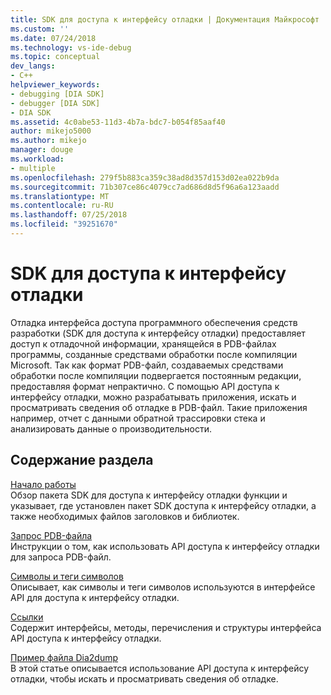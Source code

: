 ```yaml
---
title: SDK для доступа к интерфейсу отладки | Документация Майкрософт
ms.custom: ''
ms.date: 07/24/2018
ms.technology: vs-ide-debug
ms.topic: conceptual
dev_langs:
- C++
helpviewer_keywords:
- debugging [DIA SDK]
- debugger [DIA SDK]
- DIA SDK
ms.assetid: 4c0abe53-11d3-4b7a-bdc7-b054f85aaf40
author: mikejo5000
ms.author: mikejo
manager: douge
ms.workload:
- multiple
ms.openlocfilehash: 279f5b883ca359c38ad8d357d153d02ea022b9da
ms.sourcegitcommit: 71b307ce86c4079cc7ad686d8d5f96a6a123aadd
ms.translationtype: MT
ms.contentlocale: ru-RU
ms.lasthandoff: 07/25/2018
ms.locfileid: "39251670"
---
```

# <a name="debug-interface-access-sdk"></a>SDK для доступа к интерфейсу отладки

Отладка интерфейса доступа программного обеспечения средств разработки (SDK для доступа к интерфейсу отладки) предоставляет доступ к отладочной информации, хранящейся в PDB-файлах программы, созданные средствами обработки после компиляции Microsoft. Так как формат PDB-файл, создаваемых средствами обработки после компиляции подвергается постоянным редакции, предоставляя формат непрактично. С помощью API доступа к интерфейсу отладки, можно разрабатывать приложения, искать и просматривать сведения об отладке в PDB-файл. Такие приложения например, отчет с данными обратной трассировки стека и анализировать данные о производительности.

## <a name="in-this-section"></a>Содержание раздела

[Начало работы](../../debugger/debug-interface-access/getting-started-debug-interface-access-sdk.md)  
Обзор пакета SDK для доступа к интерфейсу отладки функции и указывает, где установлен пакет SDK доступа к интерфейсу отладки, а также необходимых файлов заголовков и библиотек.

[Запрос PDB-файла](../../debugger/debug-interface-access/querying-the-dot-pdb-file.md)  
Инструкции о том, как использовать API доступа к интерфейсу отладки для запроса PDB-файл.

[Символы и теги символов](../../debugger/debug-interface-access/symbols-and-symbol-tags.md)  
Описывает, как символы и теги символов используются в интерфейсе API для доступа к интерфейсу отладки.

[Ссылки](../../debugger/debug-interface-access/debug-interface-access-sdk-reference.md)  
Содержит интерфейсы, методы, перечисления и структуры интерфейса API доступа к интерфейсу отладки.

[Пример файла Dia2dump](../../debugger/debug-interface-access/dia2dump-sample.md)  
В этой статье описывается использование API доступа к интерфейсу отладки, чтобы искать и просматривать сведения об отладке.
